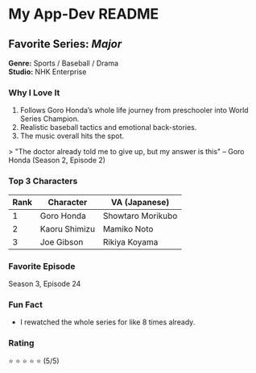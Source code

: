 # My App-Dev README

## Favorite Series: *Major*
**Genre:** Sports / Baseball / Drama  
**Studio:** NHK Enterprise  

### Why I Love It
1. Follows Goro Honda’s whole life journey from preschooler into World Series Champion.
2. Realistic baseball tactics and emotional back-stories.
3. The music overall hits the spot.

&gt; "The doctor already told me to give up, but my answer is this" – Goro Honda (Season 2, Episode 2)

### Top 3 Characters
| Rank | Character | VA (Japanese) |
|------|-----------|---------------|
| 1    | Goro Honda | Showtaro Morikubo |
| 2    | Kaoru Shimizu | Mamiko Noto |
| 3    | Joe Gibson | Rikiya Koyama |

### Favorite Episode
Season 3, Episode 24 

### Fun Fact
- I rewatched the whole series for like 8 times already.

### Rating
⭐ ⭐ ⭐ ⭐ ⭐ (5/5)
